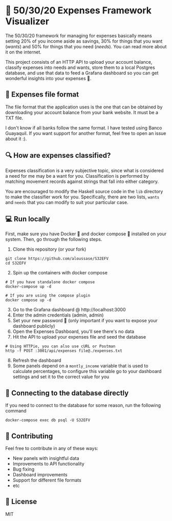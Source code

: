# 💸 50/30/20 Expenses Framework Visualizer

The 50/30/20 framework for managing for expenses basically means setting 20% of you income aside as savings,
30% for things that you want (_wants_) and 50% for things that you need (_needs_). You can read more about it
on the internet.

This project consists of an HTTP API to upload your account balance, classify expenses into needs and wants,
store them to a local Postgres database, and use that data to feed a Grafana dashboard so you can get
wonderful insights into your expenses 🤩.

## 📄 Expenses file format

The file format that the application uses is the one that can be obtained by downloading your account balance from
your bank website. It must be a TXT file.

I don't know if all banks follow the same format. I have tested using Banco Guayaquil. If you want support for
another format, feel free to open an issue about it :).

## 🔍 How are expenses classified?

Expenses classification is a very subjective topic, since what is considered a need for me may be a want for you.
Classification is performed by matching movement records against strings that fall into either category.

You are encouraged to modify the Haskell source code in the `lib` directory to make the classifier work for you.
Specifically, there are two lists, `wants` and `needs` that you can modify to suit your particular case.

## 💻 Run locally

First, make sure you have Docker 🐳 and docker compose 🐙 installed on your system.
Then, go through the following steps.

1. Clone this repository (or your fork)

```
git clone https://github.com/aloussase/S32EFV
cd S32EFV
```

2. Spin up the containers with docker compose

```
# If you have standalone docker compose
docker-compose up -d

# If you are using the compose plugin
docker compose up -d
```

3. Go to the Grafana dashboard @ http://localhost:3000
4. Enter the admin credentials (admin, admin)
5. Set your new password 🔑 (only important if you want to expose your dashboard publicly)
6. Open the Expenses Dashboard, you'll see there's no data
7. Hit the API to upload your expenses file and seed the database

```
# Using HTTPie, you can also use cURL or Postman
http -f POST :3001/api/expenses file@./expenses.txt
```

8. Refresh the dashboard
9. Some panels depend on a `montly_income` variable that is used to calculate percentages,
   to configure this variable go to your dashboard settings and set it to the correct
   value for you

## 🐘 Connecting to the database directly

If you need to connect to the database for some reason, run the following command

```
docker-compose exec db psql -U S32EFV
```

## 🫰 Contributing

Feel free to contribute in any of these ways:

- New panels with insightful data
- Improvements to API functionality
- Bug fixing
- Dashboard improvements
- Support for different file formats
- etc

## 👮 License
MIT
